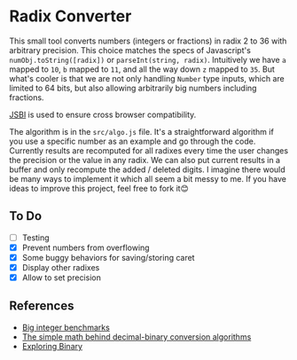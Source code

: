 # Radix Converter

This small tool converts numbers (integers or fractions) in radix 2 to 36 with arbitrary precision. This choice matches the specs of Javascript's `numObj.toString([radix])` or `parseInt(string, radix)`. Intuitively we have `a` mapped to `10`, `b` mapped to `11`, and all the way down `z` mapped to `35`. But what's cooler is that we are not only handling `Number` type inputs, which are limited to 64 bits, but also allowing arbitrarily big numbers including fractions.

[JSBI](https://github.com/GoogleChromeLabs/jsbi) is used to ensure cross browser compatibility.

The algorithm is in the `src/algo.js` file. It's a straightforward algorithm if you use a specific number as an example and go through the code. Currently results are recomputed for all radixes every time the user changes the precision or the value in any radix. We can also put current results in a buffer and only recompute the added / deleted digits. I imagine there would be many ways to implement it which all seem a bit messy to me. If you have ideas to improve this project, feel free to fork it😊

## To Do

- [ ] Testing
- [x] Prevent numbers from overflowing
- [x] Some buggy behaviors for saving/storing caret
- [x] Display other radixes
- [x] Allow to set precision

## References

- [Big integer benchmarks](https://peterolson.github.io/BigInteger.js/benchmark/)
- [The simple math behind decimal-binary conversion algorithms](https://indepth.dev/the-simple-math-behind-decimal-binary-conversion-algorithms/)
- [Exploring Binary](https://www.exploringbinary.com/)
